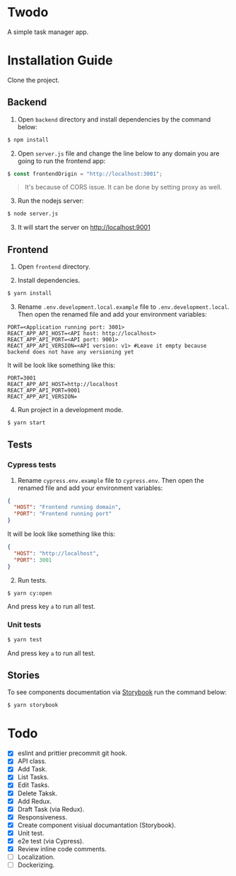 # Twodo

A simple task manager app.

# Installation Guide

Clone the project.

## Backend

1. Open `backend` directory and install dependencies by the command below:
```sh
$ npm install
```

2. Open `server.js` file and change the line below to any domain you are going to run the frontend app:
```js
$ const frontendOrigin = "http://localhost:3001";
```
> It's because of CORS issue. It can be done by setting proxy as well.

3. Run the nodejs server: 
```sh
$ node server.js
```

3. It will start the server on [http://localhost:9001](http://localhost:9001)

## Frontend
1. Open `frontend` directory.

2. Install dependencies.
```sh
$ yarn install
```

3. Rename `.env.development.local.example` file to `.env.development.local`. Then open the renamed file and add your environment variables:

```env
PORT=<Application running port: 3001>
REACT_APP_API_HOST=<API host: http://localhost>
REACT_APP_API_PORT=<API port: 9001>
REACT_APP_API_VERSION=<API version: v1> #Leave it empty because backend does not have any versioning yet
```
It will be look like something like this:
```env
PORT=3001
REACT_APP_API_HOST=http://localhost
REACT_APP_API_PORT=9001
REACT_APP_API_VERSION=
```

4. Run project in a development mode.
```sh
$ yarn start
```

## Tests

### Cypress tests
1. Rename `cypress.env.example` file to `cypress.env`. Then open the renamed file and add your environment variables:

```json
{
  "HOST": "Frontend running domain",
  "PORT": "Frontend running port"
}
```
It will be look like something like this:
```json
{
  "HOST": "http://localhost",
  "PORT": 3001
}
```
2. Run tests.
```sh
$ yarn cy:open
```
And press key `a` to run all test.
### Unit tests
```sh
$ yarn test
```
And press key `a` to run all test.

## Stories
To see components documentation via [Storybook](https://storybook.js.org/) run the command below:
```sh
$ yarn storybook
```

# Todo
- [X] eslint and prittier precommit git hook.
- [X] API class.
- [X] Add Task.
- [X] List Tasks.
- [X] Edit Tasks.
- [X] Delete Taksk.
- [X] Add Redux.
- [X] Draft Task (via Redux).
- [X] Responsiveness.
- [X] Create component visiual documantation (Storybook).
- [X] Unit test.
- [X] e2e test (via Cypress).
- [X] Review inline code comments.
- [ ] Localization.
- [ ] Dockerizing.